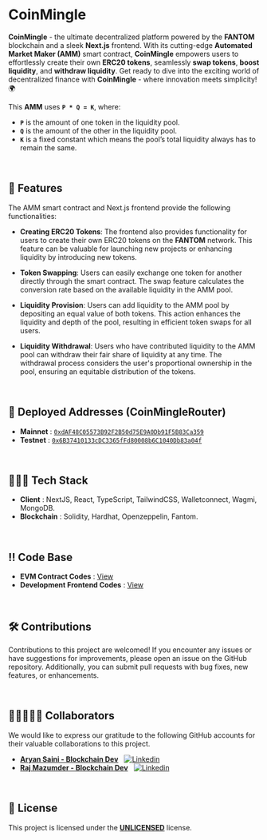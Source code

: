 # **CoinMingle**

**CoinMingle** - the ultimate decentralized platform powered by the **FANTOM** blockchain and a sleek **Next.js** frontend. With its cutting-edge **Automated Market Maker (AMM)** smart contract, **CoinMingle** empowers users to effortlessly create their own **ERC20 tokens**, seamlessly **swap tokens**, **boost liquidity**, and **withdraw liquidity**. Get ready to dive into the exciting world of decentralized finance with **CoinMingle** - where innovation meets simplicity! 🌍

This **AMM** uses **`P * Q = K`**, where:

- **`P`** is the amount of one token in the liquidity pool.
- **`Q`** is the amount of the other in the liquidity pool.
- **`K`** is a fixed constant which means the pool’s total liquidity always has to remain the same.

</br>

## **🎯 Features**

The AMM smart contract and Next.js frontend provide the following functionalities:

- **Creating ERC20 Tokens**: The frontend also provides functionality for users to create their own ERC20 tokens on the **FANTOM** network. This feature can be valuable for launching new projects or enhancing liquidity by introducing new tokens.

- **Token Swapping**: Users can easily exchange one token for another directly through the smart contract. The swap feature calculates the conversion rate based on the available liquidity in the AMM pool.

- **Liquidity Provision**: Users can add liquidity to the AMM pool by depositing an equal value of both tokens. This action enhances the liquidity and depth of the pool, resulting in efficient token swaps for all users.

- **Liquidity Withdrawal**: Users who have contributed liquidity to the AMM pool can withdraw their fair share of liquidity at any time. The withdrawal process considers the user's proportional ownership in the pool, ensuring an equitable distribution of the tokens.

</br>

## **🏹 Deployed Addresses (CoinMingleRouter)**

- **Mainnet** : [`0xdAF48C05573B92F2B50d75E9A0Db91F5B83Ca359`](https://ftmscan.com/address/0xdaf48c05573b92f2b50d75e9a0db91f5b83ca359)
- **Testnet** : [`0x6B37410133cDC3365fFd80008b6C1040Db83a04f`](https://testnet.ftmscan.com/address/0x6B37410133cDC3365fFd80008b6C1040Db83a04f)

</br>

## **👨🏻‍💻 Tech Stack**

- **Client** : NextJS, React, TypeScript, TailwindCSS, Walletconnect, Wagmi, MongoDB.
- **Blockchain** : Solidity, Hardhat, Openzeppelin, Fantom.

</br>

## **‼️ Code Base**

- **EVM Contract Codes** : [View](https://github.com/007aryansaini/CoinMingle/tree/blockchain)
- **Development Frontend Codes** : [View](https://github.com/007aryansaini/CoinMingle/tree/frontend)

</br>

## **🛠️ Contributions**

Contributions to this project are welcomed! If you encounter any issues or have suggestions for improvements, please open an issue on the GitHub repository. Additionally, you can submit pull requests with bug fixes, new features, or enhancements.

</br>

## **👩🏼‍🤝‍👨🏻 Collaborators**

We would like to express our gratitude to the following GitHub accounts for their valuable collaborations to this project.

- [**Aryan Saini - Blockchain Dev**](https://github.com/007aryansaini)
  &nbsp;
  [![Linkedin](https://i.stack.imgur.com/gVE0j.png)](https://www.linkedin.com/in/aryansaini0007/)
- [**Raj Mazumder - Blockchain Dev**](https://github.com/RajMazumder18110)
  &nbsp;
  [![Linkedin](https://i.stack.imgur.com/gVE0j.png)](https://www.linkedin.com/in/rajmazumder/)

</br>

## **🔖 License**

This project is licensed under the [**UNLICENSED**](/LICENSE) license.
